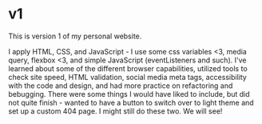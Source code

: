 # v1

This is version 1 of my personal website.

I apply HTML, CSS, and JavaScript - I use some css variables <3, media query, flexbox <3, and simple JavaScript (eventListeners and such).
I've learned about some of the different browser capabilities, utilized tools to check site speed, HTML validation, social media meta tags, accessibility with the code and design, and had more practice on refactoring and bebugging.
There were some things I would have liked to include, but did not quite finish - wanted to have a button to switch over to light theme and set up a custom 404 page. I might still do these two. We will see!
